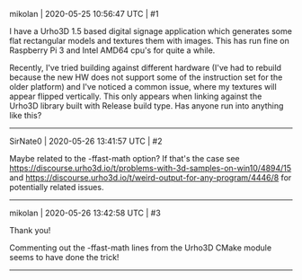 mikolan | 2020-05-25 10:56:47 UTC | #1

I have a Urho3D 1.5 based digital signage application which generates some flat rectangular models and textures them with images.
This has run fine on Raspberry Pi 3 and Intel AMD64 cpu's for quite a while.

Recently, I've tried building against different hardware (I've had to rebuild because the new HW does not support some of the instruction set for the older platform) and I've noticed a common issue, where my textures will appear flipped vertically.
This only appears when linking against the Urho3D library built with Release build type.
Has anyone run into anything like this?

-------------------------

SirNate0 | 2020-05-26 13:41:57 UTC | #2

Maybe related to the -ffast-math option?
If that's the case see https://discourse.urho3d.io/t/problems-with-3d-samples-on-win10/4894/15 and https://discourse.urho3d.io/t/weird-output-for-any-program/4446/8 for potentially related issues.

-------------------------

mikolan | 2020-05-26 13:42:58 UTC | #3

Thank you!

Commenting out the -ffast-math lines from the Urho3D CMake module seems to have done the trick!

-------------------------


